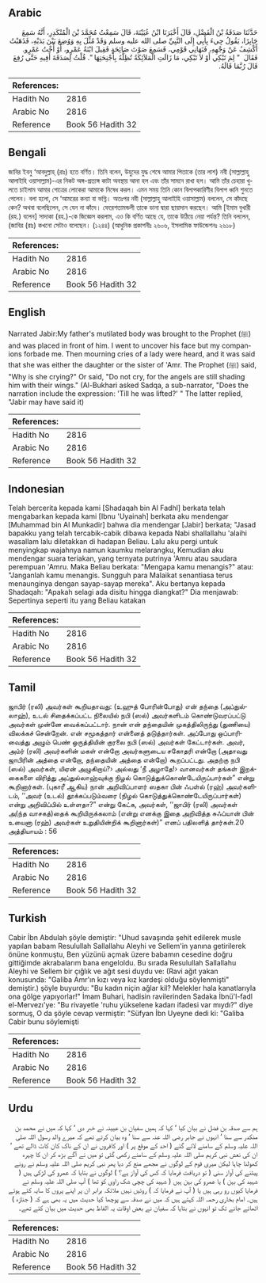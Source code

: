 ## Arabic


<div dir="rtl" lang="ar" style={{fontSize:'larger',backgroundColor:'#f8f9fa',padding:20}}>
حَدَّثَنَا صَدَقَةُ بْنُ الْفَضْلِ، قَالَ أَخْبَرَنَا ابْنُ عُيَيْنَةَ، قَالَ سَمِعْتُ مُحَمَّدَ بْنَ الْمُنْكَدِرِ، أَنَّهُ سَمِعَ جَابِرًا، يَقُولُ جِيءَ بِأَبِي إِلَى النَّبِيِّ صلى الله عليه وسلم وَقَدْ مُثِّلَ بِهِ وَوُضِعَ بَيْنَ يَدَيْهِ، فَذَهَبْتُ أَكْشِفُ عَنْ وَجْهِهِ، فَنَهَانِي قَوْمِي، فَسَمِعَ صَوْتَ صَائِحَةٍ فَقِيلَ ابْنَةُ عَمْرٍو، أَوْ أُخْتُ عَمْرٍو‏.‏ فَقَالَ ‏ "‏ لِمَ تَبْكِي أَوْ لاَ تَبْكِي، مَا زَالَتِ الْمَلاَئِكَةُ تُظِلُّهُ بِأَجْنِحَتِهَا ‏"‏‏.‏ قُلْتُ لِصَدَقَةَ أَفِيهِ حَتَّى رُفِعَ قَالَ رُبَّمَا قَالَهُ‏.‏
</div>
<div style={{backgroundColor:'#f8f9fa',padding:20, marginBottom: 10}}><table> <thead> <tr> <th>References:</th> <th></th> </tr> </thead> <tbody><tr><td>Hadith No</td><td>2816</td></tr><tr><td>Arabic No</td><td>2816</td></tr><tr><td>Reference</td><td>Book 56 Hadith 32</td></tr></tbody></table></div>

## Bengali


<div dir="ltr" lang="bn" style={{fontSize:'larger',backgroundColor:'#f8f9fa',padding:20}}>
জাবির ইবনু ‘আবদুল্লাহ্ (রাঃ) হতে বর্ণিত। তিনি বলেন, উহুদের যুদ্ধ শেষে আমার পিতাকে (তার লাশ) নবী (সাল্লাল্লাহু আলাইহি ওয়াসাল্লাম)-এর নিকট অঙ্গ-প্রত্যঙ্গ কাটা অবস্থায় আনা হল এবং তাঁর সামনে রাখা হল। আমি তাঁর চেহারা খুলতে চাইলাম আমার গোত্রের লোকেরা আমাকে নিষেধ করল। এমন সময় তিনি কোন বিলাপকারিণীর বিলাপ ধ্বনি শুনতে পেলেন। বলা হলো, সে ‘আমরের কন্যা বা ভগ্নি। অতঃপর নবী (সাল্লাল্লাহু আলাইহি ওয়াসাল্লাম) বললেন, সে কাঁদছে কেন? অথবা বলেছিলেন, সে যেন না কাঁদে। ফেরেশতামন্ডলী তাকে ডানা দ্বারা ছায়াদান করছেন। আমি [ইমাম বুখারী (রহ.) বলেন] সাদাকা (রহ.)-কে জিজ্ঞেস করলাম, এও কি বর্ণিত আছে যে, তাকে উঠিয়ে নেয়া পর্যন্ত? তিনি বললেন, (জাবির (রাঃ) কখনো সেটাও বলেছেন। (১২৪৪) (আধুনিক প্রকাশনীঃ ২৬০৬, ইসলামিক ফাউন্ডেশনঃ ২৬১৮)
</div>
<div style={{backgroundColor:'#f8f9fa',padding:20, marginBottom: 10}}><table> <thead> <tr> <th>References:</th> <th></th> </tr> </thead> <tbody><tr><td>Hadith No</td><td>2816</td></tr><tr><td>Arabic No</td><td>2816</td></tr><tr><td>Reference</td><td>Book 56 Hadith 32</td></tr></tbody></table></div>

## English


<div dir="ltr" lang="en" style={{fontSize:'larger',backgroundColor:'#f8f9fa',padding:20}}>
Narrated Jabir:My father's mutilated body was brought to the Prophet (ﷺ) and was placed in front of him. I went to uncover his face but my companions forbade me. Then mourning cries of a lady were heard, and it was said that she was either the daughter or the sister of 'Amr. The Prophet (ﷺ) said, "Why is she crying?" Or said, "Do not cry, for the angels are still shading him with their wings." (Al-Bukhari asked Sadqa, a sub-narrator, "Does the narration include the expression: 'Till he was lifted?' " The latter replied, "Jabir may have said it)
</div>
<div style={{backgroundColor:'#f8f9fa',padding:20, marginBottom: 10}}><table> <thead> <tr> <th>References:</th> <th></th> </tr> </thead> <tbody><tr><td>Hadith No</td><td>2816</td></tr><tr><td>Arabic No</td><td>2816</td></tr><tr><td>Reference</td><td>Book 56 Hadith 32</td></tr></tbody></table></div>

## Indonesian


<div dir="ltr" lang="id" style={{fontSize:'larger',backgroundColor:'#f8f9fa',padding:20}}>
Telah bercerita kepada kami [Shadaqah bin Al Fadhl] berkata telah mengabarkan kepada kami [Ibnu 'Uyainah] berkata aku mendengar [Muhammad bin Al Munkadir] bahwa dia mendengar [Jabir] berkata; "Jasad bapakku yang telah tercabik-cabik dibawa kepada Nabi shallallahu 'alaihi wasallam lalu diletakkan di hadapan Beliau. Lalu aku pergi untuk menyingkap wajahnya namun kaumku melarangku, Kemudian aku mendengar suara teriakan, yang ternyata putrinya 'Amru atau saudara perempuan 'Amru. Maka Beliau berkata: "Mengapa kamu menangis?" atau: "Janganlah kamu menangis. Sungguh para Malaikat senantiasa terus menaunginya dengan sayap-sayap mereka". Aku bertanya kepada Shadaqah: "Apakah selagi ada disitu hingga diangkat?" Dia menjawab: Sepertinya seperti itu yang Beliau katakan
</div>
<div style={{backgroundColor:'#f8f9fa',padding:20, marginBottom: 10}}><table> <thead> <tr> <th>References:</th> <th></th> </tr> </thead> <tbody><tr><td>Hadith No</td><td>2816</td></tr><tr><td>Arabic No</td><td>2816</td></tr><tr><td>Reference</td><td>Book 56 Hadith 32</td></tr></tbody></table></div>

## Tamil


<div dir="ltr" lang="ta" style={{fontSize:'larger',backgroundColor:'#f8f9fa',padding:20}}>
ஜாபிர் (ரலி) அவர்கள் கூறியதாவது: (உஹுத் போரின்போது) என் தந்தை (அப்துல்லாஹ்), உடல் சிதைக்கப்பட்ட நிலையில் நபி (ஸல்) அவர்களிடம் கொண்டுவரப்பட்டு அவர்கள் முன்னே வைக்கப்பட்டார். நான் என் தந்தையின் முகத்திலிருந்து (துணியை) விலக்கச் சென்றேன். என் சமூகத்தார் என்னைத் தடுத்தார்கள். அப்போது ஒப்பாரிவைத்து அழும் பெண் ஒருத்தியின் குரலை நபி (ஸல்) அவர்கள் கேட்டார்கள். அவர், அம்ர் (ரலி) அவர்களின் மகள் என்றோ அவர்களுடைய சகோதரி என்றோ (அதாவது ஜாபிரின் அத்தை என்றோ, தந்தையின் அத்தை என்றோ) கூறப்பட்டது. அதற்கு நபி (ஸல்) அவர்கள், யிஏன் அழுகிறாய்?› அல்லது ‘நீ அழாதே!› வானவர்கள் தங்கள் இறக்கைகளை விரித்து அப்துல்லாஹ்வுக்கு நிழல் கொடுத்துக்கொண்டேயிருப்பார்கள்” என்று கூறினார்கள். (புகாரீ ஆகிய) நான் அறிவிப்பாளர் ஸதகா பின் ஃபள்ல் (ரஹ்) அவர்களிடம், ‘‘அவர் (உடல்) தூக்கப்படும்வரை (நிழல் கொடுத்துக்கொண்டேயிருப்பார்கள்) என்று அறிவிப்பில் உள்ளதா?” என்று கேட்க, அவர்கள், ‘‘ஜாபிர் (ரலி) அவர்கள் அ(ந்த வாசகத்)தைக் கூறியிருக்கலாம் (என்று எனக்கு இதை அறிவித்த சுஃப்யான் பின் உயைனா (ரஹ்) அவர்கள் உறுதியின்றிக் கூறினார்கள்)” எனப் பதிலளித் தார்கள்.20 அத்தியாயம் : 56
</div>
<div style={{backgroundColor:'#f8f9fa',padding:20, marginBottom: 10}}><table> <thead> <tr> <th>References:</th> <th></th> </tr> </thead> <tbody><tr><td>Hadith No</td><td>2816</td></tr><tr><td>Arabic No</td><td>2816</td></tr><tr><td>Reference</td><td>Book 56 Hadith 32</td></tr></tbody></table></div>

## Turkish


<div dir="ltr" lang="tr" style={{fontSize:'larger',backgroundColor:'#f8f9fa',padding:20}}>
Cabir İbn Abdulah şöyle demiştir: "Uhud savaşında şehit edilerek musle yapılan babam Resulullah Sallallahu Aleyhi ve Sellem'in yanına getirilerek önüne konmuştu, Ben yüzünü açmak üzere babamın cesedine doğru gittiğimde akrabalarım bana engeloldu. Bu sırada Resulullah Sallallahu Aleyhi ve Sellem bir çığlık ve ağıt sesi duydu ve: (Ravi ağıt yakan konusunda: "Galiba Amr'ın kızı veya kız kardeşi olduğu söylenmişti" demiştir.) şöyle buyurdu: "Bu kadın niçin ağlar kil? Melekler hala kanatlarıyla ona gölge yapıyorlar!" İmam Buhari, hadisin ravilerinden Sadaka İbnü'l-fadl el-Mervezı'ye: "Bu rivayetle 'ruhu yükselene kadarı ifadesi var mıydı?" diye sormuş, O da şöyle cevap vermiştir: "Süfyan İbn Uyeyne dedi ki: "Galiba Cabir bunu söylemişti
</div>
<div style={{backgroundColor:'#f8f9fa',padding:20, marginBottom: 10}}><table> <thead> <tr> <th>References:</th> <th></th> </tr> </thead> <tbody><tr><td>Hadith No</td><td>2816</td></tr><tr><td>Arabic No</td><td>2816</td></tr><tr><td>Reference</td><td>Book 56 Hadith 32</td></tr></tbody></table></div>

## Urdu


<div dir="rtl" lang="ur" style={{fontSize:'larger',backgroundColor:'#f8f9fa',padding:20}}>
ہم سے صدقہ بن فضل نے بیان کیا ‘ کہا کہ ہمیں سفیان بن عیینہ نے خبر دی ‘ کہا کہ میں نے محمد بن منکدر سے سنا ‘ انہوں نے جابر رضی اللہ عنہ سے سنا ‘ وہ بیان کرتے تھے کہ میرے والد رسول اللہ صلی اللہ علیہ وسلم کے سامنے لائے گئے ( احد کے موقع پر ) اور کافروں نے ان کے ناک کان کاٹ ڈالے تھے ‘ ان کی نعش نبی کریم صلی اللہ علیہ وسلم کے سامنے رکھی گئی تو میں نے آگے بڑھ کر ان کا چہرہ کھولنا چاہا لیکن میری قوم کے لوگوں نے مجھے منع کر دیا پھر نبی کریم صلی اللہ علیہ وسلم نے رونے پیٹنے کی آواز سنی ( تو دریافت فرمایا کہ کس کی آواز ہے؟ ) لوگوں نے بتایا کہ عمرو کی لڑکی ہیں ( شہید کی بہن ) یا عمرو کی بہن ہیں ( شہید کی چچی شک راوی کو تھا ) آپ صلی اللہ علیہ وسلم نے فرمایا کیوں رو رہی ہیں یا ( آپ نے فرمایا کہ ) روئیں نہیں ملائکہ برابر ان پر اپنے پروں کا سایہ کئے ہوئے ہیں۔ امام بخاری رحمہ اللہ کہتے ہیں کہ میں نے صدقہ سے پوچھا کیا حدیث میں یہ بھی ہے کہ ( جنازہ ) اٹھائے جانے تک تو انہوں نے بتایا کہ سفیان نے بعض اوقات یہ الفاظ بھی حدیث میں بیان کئے تھے۔
</div>
<div style={{backgroundColor:'#f8f9fa',padding:20, marginBottom: 10}}><table> <thead> <tr> <th>References:</th> <th></th> </tr> </thead> <tbody><tr><td>Hadith No</td><td>2816</td></tr><tr><td>Arabic No</td><td>2816</td></tr><tr><td>Reference</td><td>Book 56 Hadith 32</td></tr></tbody></table></div>